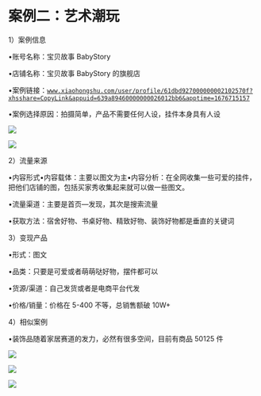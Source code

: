 # 案例二：艺术潮玩

1）案例信息

•账号名称：宝贝故事 BabyStory

•店铺名称：宝贝故事 BabyStory 的旗舰店

•案例链接：[`www.xiaohongshu.com/user/profile/61dbd927000000002102570f?xhsshare=CopyLink&appuid=639a89460000000026012bb6&apptime=1676715157`](https://www.xiaohongshu.com/user/profile/61dbd927000000002102570f?xhsshare=CopyLink&appuid=639a89460000000026012bb6&apptime=1676715157)

•案例选择原因：拍摄简单，产品不需要任何人设，挂件本身具有人设

![](img/5c15992418714d6cf0caf293c8e48bf5.png)

![](img/7543b798b9a265a901e4d24bb1da2664.png)

2）流量来源

•内容形式•内容载体：主要以图文为主•内容分析：在全网收集一些可爱的挂件，把他们店铺的图，包括买家秀收集起来就可以做一些图文。

•流量渠道：主要是首页—发现，其次是搜索流量

•获取方法：宿舍好物、书桌好物、精致好物、装饰好物都是垂直的关键词

3）变现产品

•形式：图文

•品类：只要是可爱或者萌萌哒好物，摆件都可以

•货源/渠道：自己发货或者是电商平台代发

•价格/销量：价格在 5-400 不等，总销售额破 10W+

4）相似案例

•装饰品随着家居赛道的发力，必然有很多空间，目前有商品 50125 件

![](img/3e5cb58e3324bfa248318c03d4c55b09.png)

![](img/fd4669b593c2743dd1392c741b6b8bf4.png)

![](img/f5f11c405b1ebfa42488ca1035ca05ad.png)